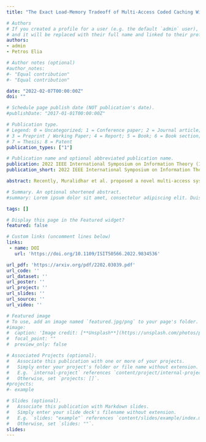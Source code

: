 ```yaml
---
title: "The Exact Load-Memory Tradeoff of Multi-Access Coded Caching With Combinatorial Topology"

# Authors
# If you created a profile for a user (e.g. the default `admin` user), write the username (folder name) here 
# and it will be replaced with their full name and linked to their profile.
authors:
- admin
- Petros Elia

# Author notes (optional)
#author_notes:
#- "Equal contribution"
#- "Equal contribution"

date: "2022-02-07T00:00:00Z"
doi: ""

# Schedule page publish date (NOT publication's date).
#publishDate: "2017-01-01T00:00:00Z"

# Publication type.
# Legend: 0 = Uncategorized; 1 = Conference paper; 2 = Journal article;
# 3 = Preprint / Working Paper; 4 = Report; 5 = Book; 6 = Book section;
# 7 = Thesis; 8 = Patent
publication_types: ["1"]

# Publication name and optional abbreviated publication name.
publication: 2022 IEEE International Symposium on Information Theory (ISIT)*
publication_short: 2022 IEEE International Symposium on Information Theory (ISIT)*

abstract: Recently, Muralidhar et al. proposed a novel multi-access system model where each user is connected to multiple caches in a manner that follows the well-known combinatorial topology of combination networks. For such multi-access topology, the same authors proposed an achievable scheme, which stands out for the unprecedented coding gains even with very modest cache resources. In this paper, we identify the fundamental limits of such multi-access setting with exceptional potential, providing an information-theoretic converse which establishes, together with the inner bound by Muralidhar et al., the exact optimal performance under uncoded prefetching.

# Summary. An optional shortened abstract.
#summary: Lorem ipsum dolor sit amet, consectetur adipiscing elit. Duis posuere tellus ac convallis placerat. Proin tincidunt magna sed ex sollicitudin condimentum.

tags: []

# Display this page in the Featured widget?
featured: false

# Custom links (uncomment lines below)
links:
 - name: DOI
   url: 'https://doi.org/10.1109/ISIT50566.2022.9834536'

url_pdf: 'https://arxiv.org/pdf/2202.03039.pdf'
url_code: ''
url_dataset: ''
url_poster: ''
url_project: ''
url_slides: ''
url_source: ''
url_video: ''

# Featured image
# To use, add an image named `featured.jpg/png` to your page's folder. 
#image:
#  caption: 'Image credit: [**Unsplash**](https://unsplash.com/photos/pLCdAaMFLTE)'
#  focal_point: ""
#  preview_only: false

# Associated Projects (optional).
#   Associate this publication with one or more of your projects.
#   Simply enter your project's folder or file name without extension.
#   E.g. `internal-project` references `content/project/internal-project/index.md`.
#   Otherwise, set `projects: []`.
#projects:
#- example

# Slides (optional).
#   Associate this publication with Markdown slides.
#   Simply enter your slide deck's filename without extension.
#   E.g. `slides: "example"` references `content/slides/example/index.md`.
#   Otherwise, set `slides: ""`.
slides:
---
```

